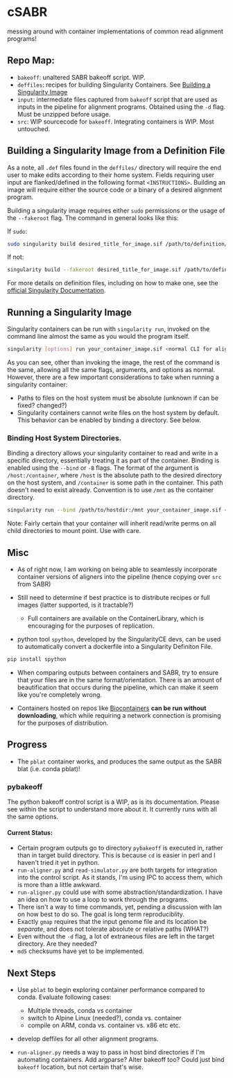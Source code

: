 # cSABR
messing around with container implementations of common read alignment programs!

## Repo Map:
- `bakeoff`: unaltered SABR bakeoff script. WIP.
- `deffiles`: recipes for building Singularity Containers. See [Building a Singularity Image](#building-a-singularity-image)
- `input`: intermediate files captured from `bakeoff` script that are used as inputs in the pipeline for alignment programs. Obtained using the `-d` flag. Must be unzipped before usage.
- `src`: WIP sourcecode for `bakeoff`. Integrating containers is WIP. Most untouched.


## Building a Singularity Image from a Definition File

As a note, all `.def` files found in the `deffiles/` directory will require the end user to make edits according to their home system. Fields requiring user input are flanked/defined in the following format `<INSTRUCTIONS>`. Building an image will require either the source code or a binary of a desired alignment program.

Building a singularity image requires either `sudo` permissions or the usage of the `--fakeroot` flag. The command in general looks like this:

If `sudo`:
```bash
sudo singularity build desired_title_for_image.sif /path/to/definition/file.def
```

If not:
```bash
singularity build --fakeroot desired_title_for_image.sif /path/to/definition/file.def
```

For more details on definition files, including on how to make one, see the [official Singularity Documentation](https://docs.sylabs.io/guides/latest/user-guide/definition_files.html).

## Running a Singularity Image

Singularity containers can be run with `singularity run`, invoked on the command line almost the same as you would the program itself.

```bash
singularity [options] run your_container_image.sif <normal CLI for alignment program here>
```

As you can see, other than invoking the image, the rest of the command is the same, allowing all the same flags, arguments, and options as normal. However, there are a few important considerations to take when running a singularity container:

* Paths to files on the host system must be absolute (unknown if can be fixed? changed?)
* Singularity containers cannot write files on the host system by default. This behavior can be enabled by binding a directory. See below.

### Binding Host System Directories.

Binding a directory allows your singularity container to read and write in a specific directory, essentially treating it as part of the container. Binding is enabled using the `--bind` or `-B` flags. The format of the argument is `/host:/container`, where `/host` is the absolute path to the desired directory on the host system, and `/container` is some path in the container. This path doesn't need to exist already. Convention is to use `/mnt` as the container directory.

```bash
singularity run --bind /path/to/hostdir:/mnt your_container_image.sif <normal CLI for alignment program here>
```

Note: Fairly certain that your container will inherit read/write perms on all child directories to mount point. Use with care.

## Misc

- As of right now, I am working on being able to seamlessly incorporate container versions of aligners into the pipeline (hence copying over `src` from SABR)
- Still need to determine if best practice is to distribute recipes or full images (latter supported, is it tractable?)
	- Full containers are available on the ContainerLibrary, which is encouraging for the purposes of replication.

- python tool `spython`, developed by the SingularityCE devs, can be used to automatically convert a dockerfile into a Singularity Definiton File. 
```bash
pip install spython
```

- When comparing outputs between containers and SABR, try to ensure that your files are in the same format/orientation. There is an amount of beautification that occurs during the pipeline, which can make it seem like you're completely wrong.

- Containers hosted on repos like [Biocontainers](https://biocontainers.pro/) **can be run without downloading**, which while requiring a network connection is promising for the purposes of distribution. 

## Progress

- The `pblat` container works, and produces the same output as the SABR blat (i.e. conda pblat)!

### pybakeoff

The python bakeoff control script is a WIP, as is its documentation. Please see within the script to understand more about it. It currently runs with all the same options.

#### Current Status:

- Certain program outputs go to directory `pybakeoff` is executed in, rather than in target build directory. This is because `cd` is easier in perl and I haven't tried it yet in python.
- `run-aligner.py` and `read-simulator.py` are both targets for integration into the control script. As it stands, I'm using IPC to access them, which is more than a little awkward.
- `run-aligner.py` could use with some abstraction/standardization. I have an idea on how to use a loop to work through the programs.
- There isn't a way to time commands, yet, pending a discussion with Ian on how best to do so. The goal is long term reproduciblity.
- Exactly `gmap` requires that the input genome file and its location be *separate*, and does not tolerate absolute or relative paths (WHAT?)
- Even without the `-d` flag, a lot of extraneous files are left in the target directory. Are they needed?
- `md5` checksums have yet to be implemented.

## Next Steps

- Use `pblat` to begin exploring container performance compared to conda. Evaluate following cases:
	- Multiple threads, conda vs container
	- switch to Alpine Linux (needed?), conda vs. container
	- compile on ARM, conda vs. container vs. x86 etc etc.

- develop deffiles for all other alignment programs.
- `run-aligner.py` needs a way to pass in host bind directories if I'm automating containers. Add argparse? Alter bakeoff too? Could just bind `bakeoff` location, but not certain that's wise.